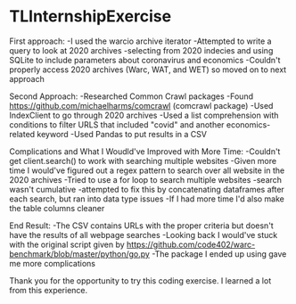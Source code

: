 # TLInternshipExercise

First approach:
 -I used the warcio archive iterator
 -Attempted to write a query to look at 2020 archives
    -selecting from 2020 indecies and using SQLite to include parameters about coronavirus and economics
 -Couldn't properly access 2020 archives (Warc, WAT, and WET) so moved on to next approach
 
 Second Approach:
 -Researched Common Crawl packages
    -Found https://github.com/michaelharms/comcrawl (comcrawl package)
 -Used IndexClient to go through 2020 archives
 -Used a list comprehension with conditions to filter URLS that included "covid" and another economics-related keyword
 -Used Pandas to put results in a CSV
 
 Complications and What I Woudld've Improved with More Time:
 -Couldn't get client.search() to work with searching multiple websites
    -Given more time I would've figured out a regex pattern to search over all website in the 2020 archives
 -Tried to use a for loop to search multiple websites
    -search wasn't cumulative
    -attempted to fix this by concatenating dataframes after each search, but ran into data type issues
 -If I had more time I'd also make the table columns cleaner
    
 End Result:
 -The CSV contains URLs with the proper criteria but doesn't have the results of all webpage searches
 -Looking back I would've stuck with the original script given by https://github.com/code402/warc-benchmark/blob/master/python/go.py
 -The package I ended up using gave me more complications
 
 Thank you for the opportunity to try this coding exercise. I learned a lot from this experience.
